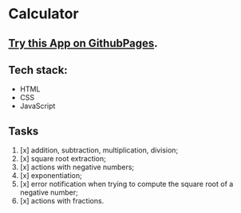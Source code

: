 # Calculator

## [Try this App on GithubPages](https://eugenewolf507.github.io/calculator/).

## Tech stack:

- HTML
- CSS
- JavaScript

## Tasks

1. [x] addition, subtraction, multiplication, division;
2. [x] square root extraction;
3. [x] actions with negative numbers;
4. [x] exponentiation;
5. [x] error notification when trying to compute the square root of a negative number;
6. [x] actions with fractions.